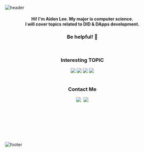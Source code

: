 
![header](https://capsule-render.vercel.app/api?type=waving&color=gradient&height=230&section=header&text=Lee%20Yumin&animation=twinkling&fontsize=50)
<br>
<h4 align="center"> Hi! I'm Aiden Lee. My major is computer science.<br> I will cover topics related to DID & DApps development. <br> <h3 align="center">Be helpful! 🤗</h3> </h4>

<br>
<h3 align="center"> Interesting TOPIC </h3>
<div align="center">
    <a href="https://ko.wikipedia.org/wiki/%ED%94%84%EB%A1%A0%ED%8A%B8%EC%97%94%EB%93%9C%EC%99%80_%EB%B0%B1%EC%97%94%EB%93%9C"><img src="https://img.shields.io/badge/FrontEnd-ff0000?style=flat-square&logoColor=white"/></a>
    <a href="https://ko.wikipedia.org/wiki/%EC%9B%B9_3.0"><img src="https://img.shields.io/badge/DApps-ff0000?style=flat-square&logoColor=white"/></a>
    <a href="https://ko.wikipedia.org/wiki/%EB%A9%94%ED%83%80%EB%B2%84%EC%8A%A4"><img src="https://img.shields.io/badge/DID-ff0000?style=flat-square&logoColor=white"/></a>
    <a href="https://ko.wikipedia.org/wiki/%EB%B8%94%EB%A1%9D%EC%B2%B4%EC%9D%B8"><img src="https://img.shields.io/badge/Blockchain-ff0000?style=flat-square&logoColor=white"/></a>
</div>


<br>
<h3 align="center"> Contact Me </h3>
<p align="center">
    <a href="https://www.linkedin.com/in/aiden-lee-4a4a4622a/"><img src="https://img.shields.io/badge/Linked In-0A66C2?style=flat-square&logo=LinkedIn&logoColor=white"/></a>&nbsp
  <a href="mailto:aiden020408@gmail.com"><img src="https://img.shields.io/badge/Gmail-d14836?style=flat-square&logo=Gmail&logoColor=white&link=aiden020408@gmail.com"/></a>
</p>

<br><br>




<!-- <p align="center">
<img alt="GitHub followers" src="https://img.shields.io/github/followers/AidenLee0408?color=red&style=for-the-badge">
<img alt="GitHub watchers" src="https://img.shields.io/github/watchers/AidenLee0408/AidenLee0408?color=red&style=for-the-badge">
</p>
 -->
<br><br><br>




![footer](https://capsule-render.vercel.app/api?type=slice&color=gradient&height=40&section=footer)


